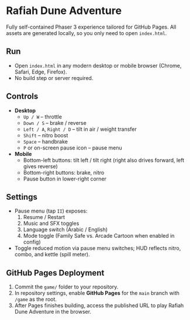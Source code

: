 # Rafiah Dune Adventure

Fully self-contained Phaser 3 experience tailored for GitHub Pages. All assets are generated locally, so you only need to open `index.html`.

## Run
- Open `index.html` in any modern desktop or mobile browser (Chrome, Safari, Edge, Firefox).
- No build step or server required.

## Controls
- **Desktop**
  - `Up / W` – throttle
  - `Down / S` – brake / reverse
  - `Left / A`, `Right / D` – tilt in air / weight transfer
  - `Shift` – nitro boost
  - `Space` – handbrake
  - `P` or on-screen pause icon – pause menu
- **Mobile**
  - Bottom-left buttons: tilt left / tilt right (right also drives forward, left gives reverse)
  - Bottom-right buttons: brake, nitro
  - Pause button in lower-right corner

## Settings
- Pause menu (tap `II`) exposes:
  1. Resume / Restart
  2. Music and SFX toggles
  3. Language switch (Arabic / English)
  4. Mode toggle (Family Safe vs. Arcade Cartoon when enabled in config)
- Toggle reduced motion via pause menu switches; HUD reflects nitro, combo, and kettle (spill meter).

## GitHub Pages Deployment
1. Commit the `game/` folder to your repository.
2. In repository settings, enable **GitHub Pages** for the `main` branch with `/game` as the root.
3. After Pages finishes building, access the published URL to play Rafiah Dune Adventure in the browser.
